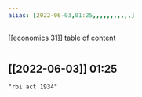 ```yaml
---
alias: [2022-06-03,01:25,,,,,,,,,,,]
---
```

[[economics 31]]
table of content
```toc
```

[[2022-06-03]] 01:25
- 
```query
"rbi act 1934"
```